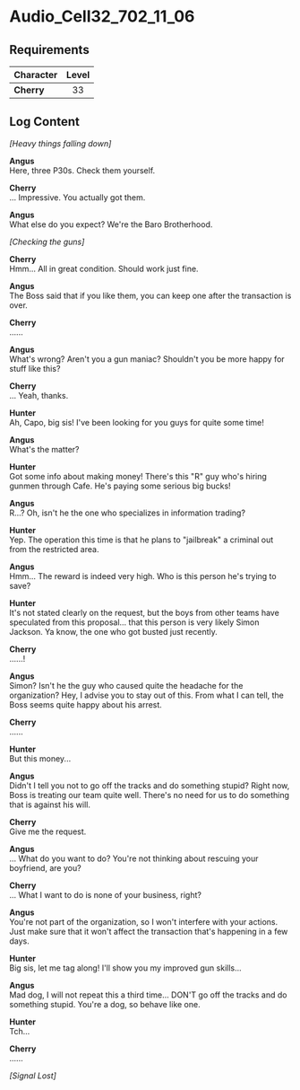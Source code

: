 # Audio_Cell32_702_11_06
## Requirements
|Character |Level|
|----------|:---:|
|**Cherry**| 33  |

## Log Content
*\[Heavy things falling down\]*

**Angus**<br>
Here, three P30s. Check them yourself.

**Cherry**<br>
... Impressive. You actually got them.

**Angus**<br>
What else do you expect? We're the Baro Brotherhood.

*\[Checking the guns\]*

**Cherry**<br>
Hmm... All in great condition. Should work just fine.

**Angus**<br>
The Boss said that if you like them, you can keep one after the transaction is over.

**Cherry**<br>
......

**Angus**<br>
What's wrong? Aren't you a gun maniac? Shouldn't you be more happy for stuff like this?

**Cherry**<br>
... Yeah, thanks.

**Hunter**<br>
Ah, Capo, big sis! I've been looking for you guys for quite some time!

**Angus**<br>
What's the matter?

**Hunter**<br>
Got some info about making money! There's this "R" guy who's hiring gunmen through Cafe. He's paying some serious big bucks!

**Angus**<br>
R...? Oh, isn't he the one who specializes in information trading?

**Hunter**<br>
Yep. The operation this time is that he plans to "jailbreak" a criminal out from the restricted area.

**Angus**<br>
Hmm... The reward is indeed very high. Who is this person he's trying to save?

**Hunter**<br>
It's not stated clearly on the request, but the boys from other teams have speculated from this proposal... that this person is very likely Simon Jackson. Ya know, the one who got busted just recently.

**Cherry**<br>
......!

**Angus**<br>
Simon? Isn't he the guy who caused quite the headache for the organization? Hey, I advise you to stay out of this. From what I can tell, the Boss seems quite happy about his arrest.

**Cherry**<br>
......

**Hunter**<br>
But this money...

**Angus**<br>
Didn't I tell you not to go off the tracks and do something stupid? Right now, Boss is treating our team quite well. There's no need for us to do something that is against his will.

**Cherry**<br>
Give me the request.

**Angus**<br>
... What do you want to do? You're not thinking about rescuing your boyfriend, are you?

**Cherry**<br>
... What I want to do is none of your business, right?

**Angus**<br>
You're not part of the organization, so I won't interfere with your actions. Just make sure that it won't affect the transaction that's happening in a few days.

**Hunter**<br>
Big sis, let me tag along! I'll show you my improved gun skills...

**Angus**<br>
Mad dog, I will not repeat this a third time... DON'T go off the tracks and do something stupid. You're a dog, so behave like one.

**Hunter**<br>
Tch...

**Cherry**<br>
......

*[Signal Lost]*
